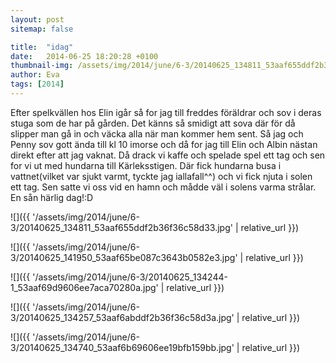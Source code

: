 ```yaml
---
layout: post
sitemap: false

title:  "idag"
date:   2014-06-25 18:20:28 +0100
thumbnail-img: /assets/img/2014/june/6-3/20140625_134811_53aaf655ddf2b36f36c58d33.jpg
author: Eva
tags: [2014]
---
```


Efter spelkvällen hos Elin igår så for jag till freddes föräldrar och sov i deras stuga som de har på gården. Det känns så smidigt att sova där för då slipper man gå in och väcka alla när man kommer hem sent. Så jag och Penny sov gott ända till kl 10 imorse och då for jag till Elin och Albin nästan direkt efter att jag vaknat. Då drack vi kaffe och spelade spel ett tag och sen for vi ut med hundarna till Kärleksstigen. Där fick hundarna busa i vattnet(vilket var sjukt varmt, tyckte jag iallafall^^) och vi fick njuta i solen ett tag. Sen satte vi oss vid en hamn och mådde väl i solens varma strålar. En sån härlig dag!:D

![]({{ '/assets/img/2014/june/6-3/20140625_134811_53aaf655ddf2b36f36c58d33.jpg'  | relative_url }})

![]({{ '/assets/img/2014/june/6-3/20140625_141950_53aaf65be087c3643b0582e3.jpg'  | relative_url }})

![]({{ '/assets/img/2014/june/6-3/20140625_134244-1_53aaf69d9606ee7aca70280a.jpg'  | relative_url }})

![]({{ '/assets/img/2014/june/6-3/20140625_134257_53aaf6abddf2b36f36c58d3a.jpg'  | relative_url }})

![]({{ '/assets/img/2014/june/6-3/20140625_134740_53aaf6b69606ee19bfb159bb.jpg'  | relative_url }})

